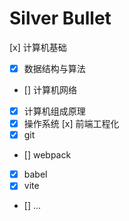 # Silver Bullet

[x] 计算机基础
  - [x] 数据结构与算法
  - [] 计算机网络
  - [x] 计算机组成原理
  - [x] 操作系统
[x] 前端工程化
  - [x] git
  - [] webpack
  - [x] babel
  - [x] vite
  - [] ...